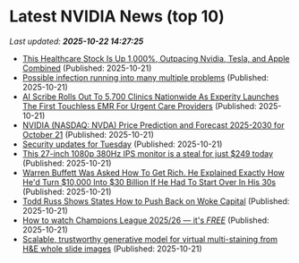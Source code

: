 # Latest NVIDIA News (top 10)
_Last updated: **2025-10-22 14:27:25**_

- [This Healthcare Stock Is Up 1,000%, Outpacing Nvidia, Tesla, and Apple Combined](https://biztoc.com/x/7b2510b99681cac8) (Published: 2025-10-21)
- [Possible infection running into many multiple problems](https://www.bleepingcomputer.com/forums/t/811462/possible-infection-running-into-many-multiple-problems/) (Published: 2025-10-21)
- [AI Scribe Rolls Out To 5,700 Clinics Nationwide As Experity Launches The First Touchless EMR For Urgent Care Providers](https://finance.yahoo.com/news/ai-scribe-rolls-5-700-141611951.html) (Published: 2025-10-21)
- [NVIDIA (NASDAQ: NVDA) Price Prediction and Forecast 2025-2030 for October 21](https://biztoc.com/x/cb3c82340ec42340) (Published: 2025-10-21)
- [Security updates for Tuesday](https://lwn.net/Articles/1042822/) (Published: 2025-10-21)
- [This 27-inch 1080p 380Hz IPS monitor is a steal for just $249 today](https://www.pcworld.com/article/2948138/this-27-inch-1080p-380hz-ips-monitor-is-a-steal-for-just-249-today.html) (Published: 2025-10-21)
- [Warren Buffett Was Asked How To Get Rich. He Explained Exactly How He'd Turn $10,000 Into $30 Billion If He Had To Start Over In His 30s](https://finance.yahoo.com/news/warren-buffett-asked-rich-explained-140105311.html) (Published: 2025-10-21)
- [Todd Russ Shows States How to Push Back on Woke Capital](https://www.dailysignal.com/2025/10/21/todd-russ-shows-states-how-to-push-back-on-woke-capital/) (Published: 2025-10-21)
- [How to watch Champions League 2025/26 — it's *FREE*](https://www.techradar.com/how-to-watch/football/champions-league-2025-26-free-games) (Published: 2025-10-21)
- [Scalable, trustworthy generative model for virtual multi-staining from H&E whole slide images](https://journals.plos.org/ploscompbiol/article?id=10.1371/journal.pcbi.1013516) (Published: 2025-10-21)
